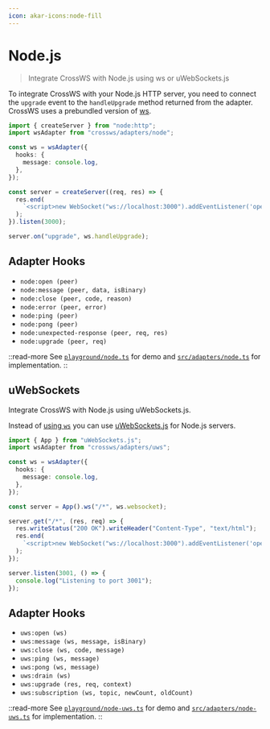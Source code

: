 ```yaml
---
icon: akar-icons:node-fill
---
```


# Node.js

> Integrate CrossWS with Node.js using ws or uWebSockets.js

To integrate CrossWS with your Node.js HTTP server, you need to connect the `upgrade` event to the `handleUpgrade` method returned from the adapter. CrossWS uses a prebundled version of [ws](https://github.com/websockets/ws).

```ts
import { createServer } from "node:http";
import wsAdapter from "crossws/adapters/node";

const ws = wsAdapter({
  hooks: {
    message: console.log,
  },
});

const server = createServer((req, res) => {
  res.end(
    `<script>new WebSocket("ws://localhost:3000").addEventListener('open', (e) => e.target.send("Hello from client!"));</script>`,
  );
}).listen(3000);

server.on("upgrade", ws.handleUpgrade);
```

## Adapter Hooks

- `node:open (peer)`
- `node:message (peer, data, isBinary)`
- `node:close (peer, code, reason)`
- `node:error (peer, error)`
- `node:ping (peer)`
- `node:pong (peer)`
- `node:unexpected-response (peer, req, res)`
- `node:upgrade (peer, req)`

::read-more
See [`playground/node.ts`](https://github.com/unjs/crossws/tree/main/playground/node.ts) for demo and [`src/adapters/node.ts`](https://github.com/unjs/crossws/tree/main/src/adapters/node.ts) for implementation.
::

## uWebSockets

Integrate CrossWS with Node.js using uWebSockets.js.

Instead of [using `ws`](/adapters/node-ws) you can use [uWebSockets.js](https://github.com/uNetworking/uWebSockets.js) for Node.js servers.

```ts
import { App } from "uWebSockets.js";
import wsAdapter from "crossws/adapters/uws";

const ws = wsAdapter({
  hooks: {
    message: console.log,
  },
});

const server = App().ws("/*", ws.websocket);

server.get("/*", (res, req) => {
  res.writeStatus("200 OK").writeHeader("Content-Type", "text/html");
  res.end(
    `<script>new WebSocket("ws://localhost:3000").addEventListener('open', (e) => e.target.send("Hello from client!"));</script>`,
  );
});

server.listen(3001, () => {
  console.log("Listening to port 3001");
});
```

## Adapter Hooks

- `uws:open (ws)`
- `uws:message (ws, message, isBinary)`
- `uws:close (ws, code, message)`
- `uws:ping (ws, message)`
- `uws:pong (ws, message)`
- `uws:drain (ws)`
- `uws:upgrade (res, req, context)`
- `uws:subscription (ws, topic, newCount, oldCount)`

::read-more
See [`playground/node-uws.ts`](https://github.com/unjs/crossws/tree/main/playground/node-uws.ts) for demo and [`src/adapters/node-uws.ts`](https://github.com/unjs/crossws/tree/main/src/adapters/node-uws.ts) for implementation.
::
